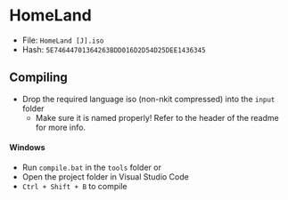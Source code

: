 # HomeLand
- File: `HomeLand [J].iso`
- Hash: `5E74644701364263BDD016D2D54D25DEE1436345`


## Compiling
- Drop the required language iso (non-nkit compressed) into the `input` folder
    - Make sure it is named properly! Refer to the header of the readme for more info.
#### Windows
- Run `compile.bat` in the `tools` folder
or
- Open the project folder in Visual Studio Code
- `Ctrl + Shift + B` to compile